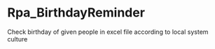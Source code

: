 # Rpa_BirthdayReminder
Check birthday of given people in excel file according to local system culture
